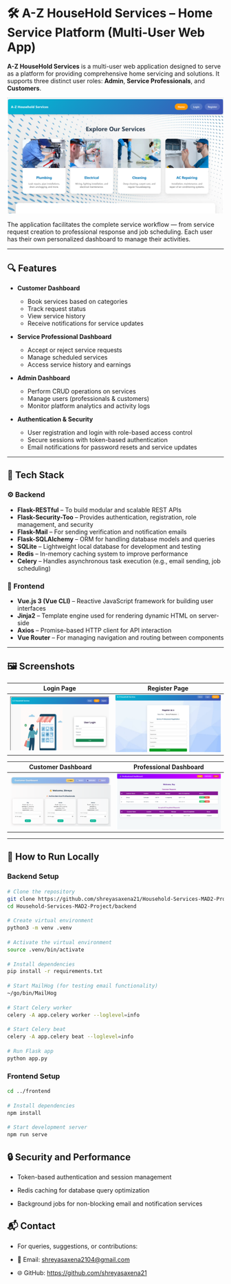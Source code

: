 # 🛠️ A-Z HouseHold Services – Home Service Platform (Multi-User Web App)

**A-Z HouseHold Services** is a multi-user web application designed to serve as a platform for providing comprehensive home servicing and solutions. It supports three distinct user roles: **Admin**, **Service Professionals**, and **Customers**.

![Home](home1.png)


The application facilitates the complete service workflow — from service request creation to professional response and job scheduling. Each user has their own personalized dashboard to manage their activities.

---

## 🔍 Features

- **Customer Dashboard**
  - Book services based on categories
  - Track request status
  - View service history
  - Receive notifications for service updates

- **Service Professional Dashboard**
  - Accept or reject service requests
  - Manage scheduled services
  - Access service history and earnings

- **Admin Dashboard**
  - Perform CRUD operations on services
  - Manage users (professionals & customers)
  - Monitor platform analytics and activity logs

- **Authentication & Security**
  - User registration and login with role-based access control
  - Secure sessions with token-based authentication
  - Email notifications for password resets and service updates

---

## 🧰 Tech Stack

### ⚙️ Backend
- **Flask-RESTful** – To build modular and scalable REST APIs  
- **Flask-Security-Too** – Provides authentication, registration, role management, and security  
- **Flask-Mail** – For sending verification and notification emails  
- **Flask-SQLAlchemy** – ORM for handling database models and queries  
- **SQLite** – Lightweight local database for development and testing  
- **Redis** – In-memory caching system to improve performance  
- **Celery** – Handles asynchronous task execution (e.g., email sending, job scheduling)  

### 🎨 Frontend
- **Vue.js 3 (Vue CLI)** – Reactive JavaScript framework for building user interfaces  
- **Jinja2** – Template engine used for rendering dynamic HTML on server-side  
- **Axios** – Promise-based HTTP client for API interaction  
- **Vue Router** – For managing navigation and routing between components  

---

## 🖼️ Screenshots

| Login Page | Register Page |
|--------------------|----------------------|
| ![Login](login.png) | ![Register](register.png) |

| Customer Dashboard | Professional Dashboard |
|------------------------|------------------|
| ![Customer](customer1.png) | ![Professional](professional.png) |



---

## 🚀 How to Run Locally

### Backend Setup

```bash
# Clone the repository
git clone https://github.com/shreyasaxena21/Household-Services-MAD2-Project
cd Household-Services-MAD2-Project/backend

# Create virtual environment
python3 -m venv .venv

# Activate the virtual environment
source .venv/bin/activate

# Install dependencies
pip install -r requirements.txt

# Start MailHog (for testing email functionality)
~/go/bin/MailHog

# Start Celery worker
celery -A app.celery worker --loglevel=info

# Start Celery beat
celery -A app.celery beat --loglevel=info

# Run Flask app
python app.py
```

### Frontend Setup

```bash
cd ../frontend

# Install dependencies
npm install

# Start development server
npm run serve
```
## 🔒 Security and Performance
- Token-based authentication and session management

- Redis caching for database query optimization

- Background jobs for non-blocking email and notification services

## 📬 Contact
- For queries, suggestions, or contributions:

- 📧 Email: shreyasaxena2104@gmail.com

- 🌐 GitHub: https://github.com/shreyasaxena21
